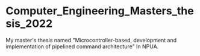 # Computer_Engineering_Masters_thesis_2022
My master's thesis named "Microcontroller-based, development and implementation of pipelined command architecture" In NPUA.
